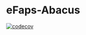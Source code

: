 # eFaps-Abacus

[![codecov](https://codecov.io/gh/eFaps/eFaps-Abacus/graph/badge.svg?token=JY6455VJ06)](https://codecov.io/gh/eFaps/eFaps-Abacus)
